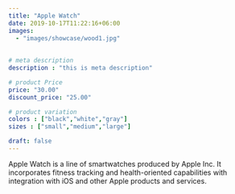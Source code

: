 ```yaml
---
title: "Apple Watch"
date: 2019-10-17T11:22:16+06:00
images: 
  - "images/showcase/wood1.jpg"
  
  
# meta description
description : "this is meta description"

# product Price
price: "30.00"
discount_price: "25.00"

# product variation
colors : ["black","white","gray"]
sizes : ["small","medium","large"]

draft: false
---
```


Apple Watch is a line of smartwatches produced by Apple Inc. It incorporates fitness tracking and health-oriented capabilities with integration with iOS and other Apple products and services.